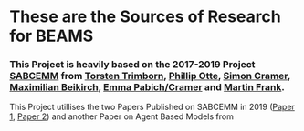 # These are the Sources of Research for BEAMS


### This Project is heavily based on the 2017-2019 Project [SABCEMM](https://github.com/SABCEMM/SABCEMM) from [Torsten Trimborn](https://www.linkedin.com/in/torsten-trimborn-3838a6192/), [Phillip Otte](https://www.linkedin.com/in/philipp-otte-b5845b132/), [Simon Cramer](https://www.linkedin.com/in/simon-cramer/?locale=de_DE), [Maximilian Beikirch](https://www.linkedin.com/in/maximilianbeikirch/), [Emma Pabich/Cramer](https://www.linkedin.com/in/emmapabich/) and [Martin Frank](). 

This Project utillises the two Papers Published on SABCEMM in 2019 ([Paper 1](https://arxiv.org/pdf/1801.01811), [Paper 2](https://arxiv.org/pdf/1812.02726)) and another Paper on Agent Based Models from 
